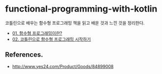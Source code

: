 # functional-programming-with-kotlin

코틀린으로 배우는 함수형 프로그래밍 책을 읽고 배운 것과 느낀 것을 정리한다.

 * [01. 함수형 프로그래밍이란?](src/main/kotlin/c/hyeoni/functionalprogrammingwithkotlin/chapter01/README.md)
 * [02. 코틀린으로 함수형 프로그래밍 시작하기](src/main/kotlin/c/hyeoni/functionalprogrammingwithkotlin/chapter02_0/README.md)

## References.
 * http://www.yes24.com/Product/Goods/84899008
